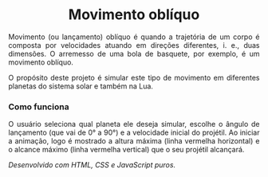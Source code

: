 <h1 align="center">Movimento oblíquo</h1>
<p align="justify">Movimento (ou lançamento) oblíquo é quando a trajetória de um corpo é composta por velocidades atuando em direções diferentes, i. e., duas dimensões. O arremesso de uma bola de basquete, por exemplo, é um movimento oblíquo.</p>
<p align="justify">O propósito deste projeto é simular este tipo de movimento em diferentes planetas do sistema solar e também na Lua.</p>

<h3>Como funciona</h3>
<p align="justify">O usuário seleciona qual planeta ele deseja simular, escolhe o ângulo de lançamento (que vai de 0° a 90°) e a velocidade inicial do projétil. Ao iniciar a animação, logo é mostrado a altura máxima (linha vermelha horizontal) e o alcance máximo (linha vermelha vertical) que o seu projétil alcançará.</p>

<i align="justify">Desenvolvido com HTML, CSS e JavaScript puros.</i>
